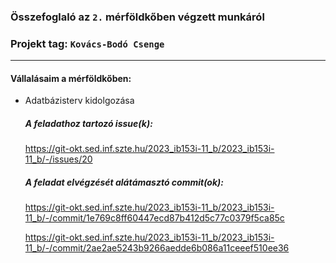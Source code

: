 ### Összefoglaló az `2.` mérföldkőben végzett munkáról

### Projekt tag: `Kovács-Bodó Csenge`

___

#### Vállalásaim a mérföldkőben:

- Adatbázisterv kidolgozása

  ##### A feladathoz tartozó issue(k):

    https://git-okt.sed.inf.szte.hu/2023_ib153i-11_b/2023_ib153i-11_b/-/issues/20

  ##### A feladat elvégzését alátámasztó commit(ok):
  
    https://git-okt.sed.inf.szte.hu/2023_ib153i-11_b/2023_ib153i-11_b/-/commit/1e769c8ff60447ecd87b412d5c77c0379f5ca85c
    
    https://git-okt.sed.inf.szte.hu/2023_ib153i-11_b/2023_ib153i-11_b/-/commit/2ae2ae5243b9266aedde6b086a11ceeef510ee36





